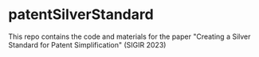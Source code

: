 # patentSilverStandard
This repo contains the code and materials for the paper "Creating a Silver Standard for Patent Simplification" (SIGIR 2023)
